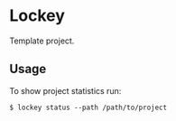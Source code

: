 # Lockey

Template project.

## Usage

To show project statistics run:

```
$ lockey status --path /path/to/project
```

